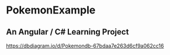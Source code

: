 # PokemonExample
## An Angular / C# Learning Project
https://dbdiagram.io/d/Pokemondb-67bdaa7e263d6cf9a062cc16
